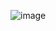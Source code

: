 
![image](https://github.com/eastbrain/KF-NIPT/assets/140467225/143d48ed-6f57-4a48-a43b-79c066b82a01)
